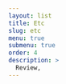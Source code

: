 ```yaml
---
layout: list
title: Etc
slug: etc
menu: true
submenu: true
order: 4
description: >
  Review,
---
```


